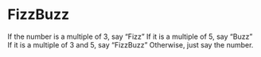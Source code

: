 # FizzBuzz

If the number is a multiple of 3, say “Fizz”
If it is a multiple of 5, say “Buzz”
If it is a multiple of 3 and 5, say “FizzBuzz”
Otherwise, just say the number.

